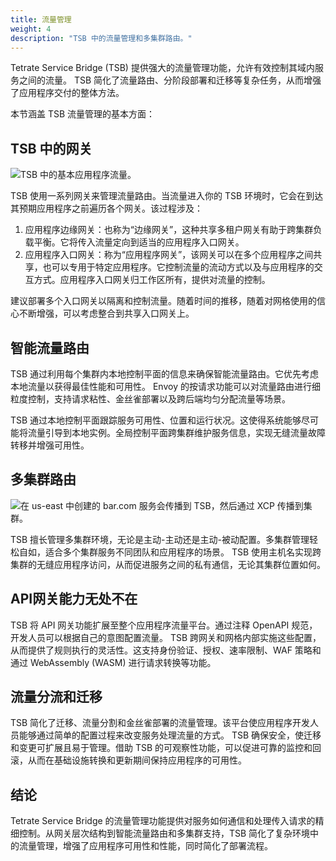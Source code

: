 ```yaml
---
title: 流量管理
weight: 4
description: "TSB 中的流量管理和多集群路由。"
---
```


Tetrate Service Bridge (TSB) 提供强大的流量管理功能，允许有效控制其域内服务之间的流量。 TSB 简化了流量路由、分阶段部署和迁移等复杂任务，从而增强了应用程序交付的整体方法。

本节涵盖 TSB 流量管理的基本方面：

## TSB 中的网关

![TSB 中的基本应用程序流量。](../../assets/concepts/tsb-traffic-flow.svg)

TSB 使用一系列网关来管理流量路由。当流量进入你的 TSB 环境时，它会在到达其预期应用程序之前遍历各个网关。该过程涉及：

1. 应用程序边缘网关：也称为“边缘网关”，这种共享多租户网关有助于跨集群负载平衡。它将传入流量定向到适当的应用程序入口网关。
2. 应用程序入口网关：称为“应用程序网关”，该网关可以在多个应用程序之间共享，也可以专用于特定应用程序。它控制流量的流动方式以及与应用程序的交互方式。应用程序入口网关归工作区所有，提供对流量的控制。

建议部署多个入口网关以隔离和控制流量。随着时间的推移，随着对网格使用的信心不断增强，可以考虑整合到共享入口网关上。

## 智能流量路由

TSB 通过利用每个集群内本地控制平面的信息来确保智能流量路由。它优先考虑本地流量以获得最佳性能和可用性。 Envoy 的按请求功能可以对流量路由进行细粒度控制，支持请求粘性、金丝雀部署以及跨后端均匀分配流量等场景。

TSB 通过本地控制平面跟踪服务可用性、位置和运行状况。这使得系统能够尽可能将流量引导到本地实例。全局控制平面跨集群维护服务信息，实现无缝流量故障转移并增强可用性。

##  多集群路由

![在 us-east 中创建的 bar.com 服务会传播到 TSB，然后通过 XCP 传播到集群。](../../assets/concepts/tsb-bgp.svg)

TSB 擅长管理多集群环境，无论是主动-主动还是主动-被动配置。多集群管理轻松自如，适合多个集群服务不同团队和应用程序的场景。 TSB 使用主机名实现跨集群的无缝应用程序访问，从而促进服务之间的私有通信，无论其集群位置如何。

## API网关能力无处不在

TSB 将 API 网关功能扩展至整个应用程序流量平台。通过注释 OpenAPI 规范，开发人员可以根据自己的意图配置流量。 TSB 跨网关和网格内部实施这些配置，从而提供了规则执行的灵活性。这支持身份验证、授权、速率限制、WAF 策略和通过 WebAssembly (WASM) 进行请求转换等功能。

## 流量分流和迁移

TSB 简化了迁移、流量分割和金丝雀部署的流量管理。该平台使应用程序开发人员能够通过简单的配置过程来改变服务处理流量的方式。 TSB 确保安全，使迁移和变更可扩展且易于管理。借助 TSB 的可观察性功能，可以促进可靠的监控和回滚，从而在基础设施转换和更新期间保持应用程序的可用性。

## 结论

Tetrate Service Bridge 的流量管理功能提供对服务如何通信和处理传入请求的精细控制。从网关层次结构到智能流量路由和多集群支持，TSB 简化了复杂环境中的流量管理，增强了应用程序可用性和性能，同时简化了部署流程。
